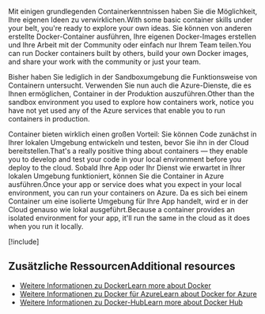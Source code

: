 <span data-ttu-id="4fc19-101">Mit einigen grundlegenden Containerkenntnissen haben Sie die Möglichkeit, Ihre eigenen Ideen zu verwirklichen.</span><span class="sxs-lookup"><span data-stu-id="4fc19-101">With some basic container skills under your belt, you're ready to explore your own ideas.</span></span> <span data-ttu-id="4fc19-102">Sie können von anderen erstellte Docker-Container ausführen, Ihre eigenen Docker-Images erstellen und Ihre Arbeit mit der Community oder einfach nur Ihrem Team teilen.</span><span class="sxs-lookup"><span data-stu-id="4fc19-102">You can run Docker containers built by others, build your own Docker images, and share your work with the community or just your team.</span></span>

<span data-ttu-id="4fc19-103">Bisher haben Sie lediglich in der Sandboxumgebung die Funktionsweise von Containern untersucht. Verwenden Sie nun auch die Azure-Dienste, die es Ihnen ermöglichen, Container in der Produktion auszuführen.</span><span class="sxs-lookup"><span data-stu-id="4fc19-103">Other than the sandbox environment you used to explore how containers work, notice you have not yet used any of the Azure services that enable you to run containers in production.</span></span>

<span data-ttu-id="4fc19-104">Container bieten wirklich einen großen Vorteil: Sie können Code zunächst in Ihrer lokalen Umgebung entwickeln und testen, bevor Sie ihn in der Cloud bereitstellen.</span><span class="sxs-lookup"><span data-stu-id="4fc19-104">That's a really positive thing about containers &mdash; they enable you to develop and test your code in your local environment before you deploy to the cloud.</span></span> <span data-ttu-id="4fc19-105">Sobald Ihre App oder Ihr Dienst wie erwartet in Ihrer lokalen Umgebung funktioniert, können Sie die Container in Azure ausführen.</span><span class="sxs-lookup"><span data-stu-id="4fc19-105">Once your app or service does what you expect in your local environment, you can run your containers on Azure.</span></span> <span data-ttu-id="4fc19-106">Da es sich bei einem Container um eine isolierte Umgebung für Ihre App handelt, wird er in der Cloud genauso wie lokal ausgeführt.</span><span class="sxs-lookup"><span data-stu-id="4fc19-106">Because a container provides an isolated environment for your app, it'll run the same in the cloud as it does when you run it locally.</span></span>

<!-- Cleanup sandbox -->
[!include[](../../../includes/azure-sandbox-cleanup.md)]

## <a name="additional-resources"></a><span data-ttu-id="4fc19-107">Zusätzliche Ressourcen</span><span class="sxs-lookup"><span data-stu-id="4fc19-107">Additional resources</span></span>

- [<span data-ttu-id="4fc19-108">Weitere Informationen zu Docker</span><span class="sxs-lookup"><span data-stu-id="4fc19-108">Learn more about Docker</span></span>](https://www.docker.com/)
- [<span data-ttu-id="4fc19-109">Weitere Informationen zu Docker für Azure</span><span class="sxs-lookup"><span data-stu-id="4fc19-109">Learn about Docker for Azure</span></span>](https://docs.docker.com/docker-for-azure/)
- [<span data-ttu-id="4fc19-110">Weitere Informationen zu Docker-Hub</span><span class="sxs-lookup"><span data-stu-id="4fc19-110">Learn more about Docker Hub</span></span>](https://hub.docker.com/)
